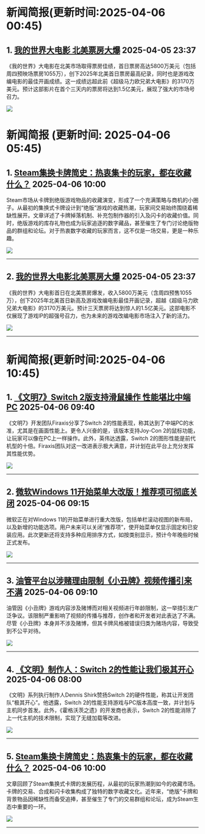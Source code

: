 # 新闻简报(更新时间:2025-04-06 00:45)

## 1. [我的世界大电影 北美票房大爆](http://nnas.sqngame.com:11201/xboxfan/news)   2025-04-05 23:37

《我的世界》大电影在北美市场取得票房佳绩，首日票房高达5800万美元（包括周四预映场票房1055万），创下2025年北美首日票房最高纪录，同时也是游戏改编电影的最佳开画成绩。这一成绩远超此前《超级马力欧兄弟大电影》的3170万美元。预计这部影片在首个三天内的票房将达到1.5亿美元，展现了强大的市场号召力。

![](https://static.willmao.com/feed_upload/2025-04-05/23-37-48-phpGMjTAb.jpg)


# 新闻简报 (更新时间: 2025-04-06 05:45)

## 1. [Steam集换卡牌简史：热衷集卡的玩家，都在收藏什么？](https://www.yystv.cn/p/12726)   2025-04-06 10:00

Steam市场从卡牌到绝版游戏物品的收藏演变，形成了一个充满策略与商机的小圈子。从最初的集换式卡牌设计到“绝版”游戏的收藏热潮，玩家间交易始终围绕着稀缺性展开。文章详述了卡牌掉落机制、补充包制作器的引入及闪卡的收藏价值。同时，绝版游戏的库存礼物也成为玩家追逐的数字藏品，甚至催生了专门讨论绝版物品的群组和论坛。对于热衷数字收藏的玩家而言，这不仅是一场交易，更是一种乐趣。

![](https://alioss.yystv.cn/doc/12726/37b9f6ac1f107c3f8afcb6596298926e.jpg_mw680water)

---

## 2. [我的世界大电影北美票房大爆](http://nnas.sqngame.com:11201/xboxfan/news)   2025-04-05 23:37

《我的世界》大电影首日在北美票房爆发，收入5800万美元（含周四预售1055万），创下2025年北美首日新高及游戏改编电影最佳开画记录，超越《超级马力欧兄弟大电影》的3170万美元。预计三天票房将达到惊人的1.5亿美元。这部电影不仅展现了游戏IP的超强号召力，也为未来的游戏改编电影市场注入了新的活力。

![](https://static.willmao.com/feed_upload/2025-04-05/23-37-48-phpGMjTAb.jpg)

---
# 新闻简报(更新时间:2025-04-06 10:45)

## 1. [《文明7》Switch 2版支持滑鼠操作 性能堪比中端PC](https://www.3dmgame.com/news/202504/3917869.html)  2025-04-06 09:40

《文明7》开发团队Firaxis分享了Switch 2的性能表现，称其达到了中端PC的水准，尤其是在画面性能上。更令人兴奋的是，该版本支持Joy-Con 2的鼠标功能，让玩家可以像在PC上一样操作。此外，英伟达透露，Switch 2的图形性能是前代机型的十倍。Firaxis团队对这一改进表示极大满意，并计划在此平台上充分发挥其性能优势。

![](https://img.3dmgame.com/uploads/images/news/20250406/1743901765_184567_jpg_r.jpg)

---

## 2. [微软Windows 11开始菜单大改版！推荐项可彻底关闭](https://www.3dmgame.com/news/202504/3917870.html)  2025-04-06 09:15

微软正在对Windows 11的开始菜单进行重大改版，包括单栏滚动视图的新布局，以及新增的功能选项。用户未来可以关闭“推荐项”，使开始菜单仅显示固定和已安装应用。此次更新还将支持多种应用排序方式，如按类别显示，预计今年晚些时候正式发布。

![](https://img.3dmgame.com/uploads/images/news/20250406/1743902091_580983.jpg)

---

## 3. [油管平台以涉赌理由限制《小丑牌》视频传播引来不满](https://www.3dmgame.com/news/202504/3917868.html)  2025-04-06 09:10

油管因《小丑牌》游戏内容涉及赌博而对相关视频进行年龄限制，这一举措引发广泛争议。该限制严重影响了视频的传播与推荐，创作者和开发者对此表达了不满。尽管《小丑牌》本身并不涉及赌博，但其卡牌风格被错误归类为赌场内容，导致受到不公平对待。

![](https://img.3dmgame.com/uploads/images/news/20250406/1743901825_303533.jpg)

---

## 4. [《文明》制作人：Switch 2的性能让我们极其开心](https://www.3dmgame.com/news/202504/3917867.html)  2025-04-06 08:00

《文明》系列执行制作人Dennis Shirk赞扬Switch 2的硬件性能，称其让开发团队“极其开心”。他透露，Switch 2的性能支持游戏与PC版本高度一致，并计划与主机同步首发。此外，《霍格沃茨之遗》的开发商也表示，Switch 2的性能消除了上一代主机的技术限制，实现了无缝加载等改进。

![](https://img.3dmgame.com/uploads/images/news/20250406/1743900351_456175.jpg)

---

## 5. [Steam集换卡牌简史：热衷集卡的玩家，都在收藏什么？](https://www.yystv.cn/p/12726)  2025-04-06 10:00

文章回顾了Steam集换式卡牌的发展历程，从最初的玩家热潮到如今的收藏市场。卡牌的交易、合成和闪卡收集构成了独特的数字收藏文化。近年来，“绝版”卡牌和背景物品因稀缺性而备受追捧，甚至催生了专门的交易群组和论坛，成为Steam生态中重要的一环。

![](https://alioss.yystv.cn/doc/12726/37b9f6ac1f107c3f8afcb6596298926e.jpg_mw680water)

---